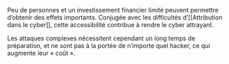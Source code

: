 Peu de personnes et un investissement financier limité peuvent permettre d’obtenir des effets importants. Conjugée avec les difficultés d’[[Attribution dans le cyber]], cette accessibilité contribue à rendre le cyber attrayant.

Les attaques complexes nécessitent cependant un long temps de préparation, et ne sont pas à la portée de n’importe quel hacker, ce qui augmente leur « coût ».